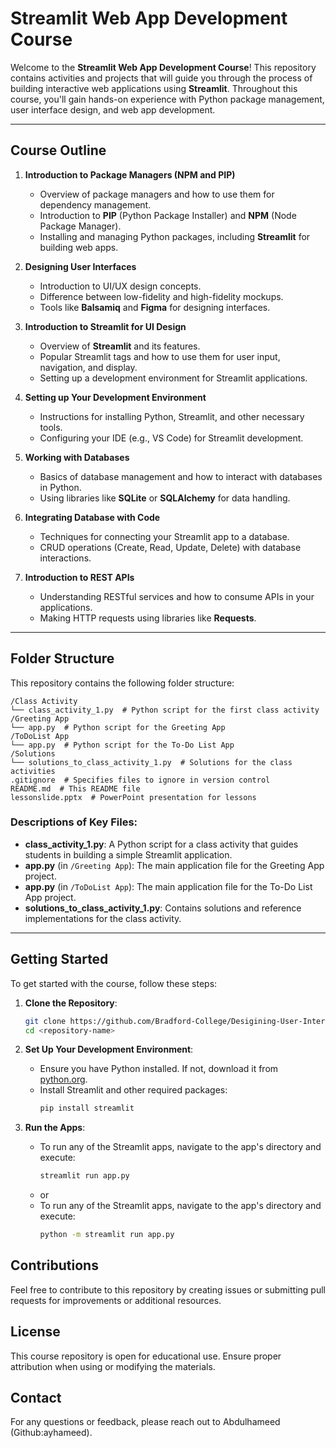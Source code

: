 # Streamlit Web App Development Course
Welcome to the **Streamlit Web App Development Course**! This repository contains activities and projects that will guide you through the process of building interactive web applications using **Streamlit**. Throughout this course, you'll gain hands-on experience with Python package management, user interface design, and web app development.

---

## Course Outline

1. **Introduction to Package Managers (NPM and PIP)**
    - Overview of package managers and how to use them for dependency management.
    - Introduction to **PIP** (Python Package Installer) and **NPM** (Node Package Manager).
    - Installing and managing Python packages, including **Streamlit** for building web apps.

2. **Designing User Interfaces**
    - Introduction to UI/UX design concepts.
    - Difference between low-fidelity and high-fidelity mockups.
    - Tools like **Balsamiq** and **Figma** for designing interfaces.

3. **Introduction to Streamlit for UI Design**
    - Overview of **Streamlit** and its features.
    - Popular Streamlit tags and how to use them for user input, navigation, and display.
    - Setting up a development environment for Streamlit applications.

4. **Setting up Your Development Environment**
    - Instructions for installing Python, Streamlit, and other necessary tools.
    - Configuring your IDE (e.g., VS Code) for Streamlit development.

5. **Working with Databases**
    - Basics of database management and how to interact with databases in Python.
    - Using libraries like **SQLite** or **SQLAlchemy** for data handling.

6. **Integrating Database with Code**
    - Techniques for connecting your Streamlit app to a database.
    - CRUD operations (Create, Read, Update, Delete) with database interactions.

7. **Introduction to REST APIs**
    - Understanding RESTful services and how to consume APIs in your applications.
    - Making HTTP requests using libraries like **Requests**.

---

## Folder Structure

This repository contains the following folder structure:

```
/Class Activity
└── class_activity_1.py  # Python script for the first class activity
/Greeting App
└── app.py  # Python script for the Greeting App
/ToDoList App
└── app.py  # Python script for the To-Do List App
/Solutions
└── solutions_to_class_activity_1.py  # Solutions for the class activities
.gitignore  # Specifies files to ignore in version control
README.md  # This README file
lessonslide.pptx  # PowerPoint presentation for lessons
```

### Descriptions of Key Files:

- **class_activity_1.py**: A Python script for a class activity that guides students in building a simple Streamlit application.
- **app.py** (in `/Greeting App`): The main application file for the Greeting App project.
- **app.py** (in `/ToDoList App`): The main application file for the To-Do List App project.
- **solutions_to_class_activity_1.py**: Contains solutions and reference implementations for the class activity.

---

## Getting Started

To get started with the course, follow these steps:

1. **Clone the Repository**:
    ```bash
    git clone https://github.com/Bradford-College/Desigining-User-Interfaces-and-Working-with-Databases.git
    cd <repository-name>
    ```

2. **Set Up Your Development Environment**:
    - Ensure you have Python installed. If not, download it from [python.org](https://www.python.org/).
    - Install Streamlit and other required packages:
      ```bash
      pip install streamlit
      ```

3. **Run the Apps**:
    - To run any of the Streamlit apps, navigate to the app's directory and execute:
      ```bash
      streamlit run app.py
      ```
    - or
    - To run any of the Streamlit apps, navigate to the app's directory and execute:
      ```bash
      python -m streamlit run app.py
      ```


## Contributions

Feel free to contribute to this repository by creating issues or submitting pull requests for improvements or additional resources.

## License

This course repository is open for educational use. Ensure proper attribution when using or modifying the materials.

## Contact

For any questions or feedback, please reach out to Abdulhameed (Github:ayhameed).